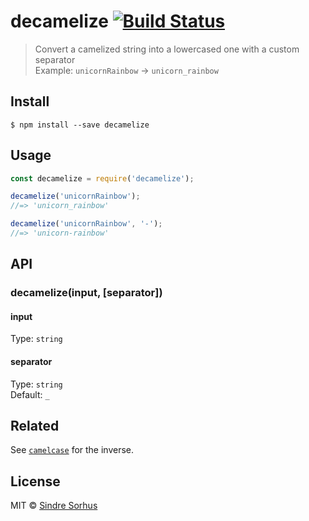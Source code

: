 # decamelize [![Build Status](https://travis-ci.org/sindresorhus/decamelize.svg?branch=master)](https://travis-ci.org/sindresorhus/decamelize)

> Convert a camelized string into a lowercased one with a custom separator<br>
> Example: `unicornRainbow` → `unicorn_rainbow`















<extoc></extoc>

## Install

```
$ npm install --save decamelize
```


## Usage

```js
const decamelize = require('decamelize');

decamelize('unicornRainbow');
//=> 'unicorn_rainbow'

decamelize('unicornRainbow', '-');
//=> 'unicorn-rainbow'
```


## API

### decamelize(input, [separator])

#### input

Type: `string`

#### separator

Type: `string`<br>
Default: `_`


## Related

See [`camelcase`](https://github.com/sindresorhus/camelcase) for the inverse.


## License

MIT © [Sindre Sorhus](https://sindresorhus.com)
